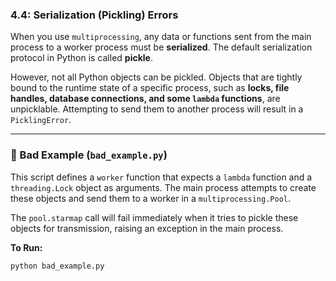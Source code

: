 ### 4.4: Serialization (Pickling) Errors

When you use `multiprocessing`, any data or functions sent from the main process to a worker process must be **serialized**. The default serialization protocol in Python is called **pickle**.

However, not all Python objects can be pickled. Objects that are tightly bound to the runtime state of a specific process, such as **locks, file handles, database connections, and some `lambda` functions**, are unpicklable. Attempting to send them to another process will result in a `PicklingError`.

---

### 🔴 Bad Example (`bad_example.py`)

This script defines a `worker` function that expects a `lambda` function and a `threading.Lock` object as arguments. The main process attempts to create these objects and send them to a worker in a `multiprocessing.Pool`.

The `pool.starmap` call will fail immediately when it tries to pickle these objects for transmission, raising an exception in the main process.

**To Run:**
```bash
python bad_example.py